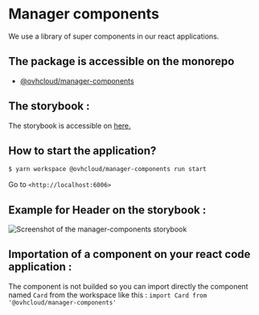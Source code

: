 # Manager components

We use a library of super components in our react applications.

## The package is accessible on the monorepo

- [@ovhcloud/manager-components](https://github.com/ovh/manager/blob/develop/packages/manager-components/README.md)

## The storybook :

The storybook is accessible on
<a target="_blank" href="/manager/storybook-static/index.html">here.</a>

## How to start the application?

```sh
$ yarn workspace @ovhcloud/manager-components run start
```

Go to `<http://localhost:6006>`

## Example for Header on the storybook :

![Screenshot of the manager-components storybook](/assets/img/storybook-manager-components.png)

## Importation of a component on your react code application :

The component is not builded so you can import directly the component named `Card` from the workspace like this :
`import Card from '@ovhcloud/manager-components'`
